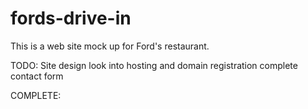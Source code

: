 ﻿# fords-drive-in

This is a web site mock up for Ford's restaurant.

TODO:   Site design
        look into hosting and domain registration
        complete contact form

COMPLETE: 
